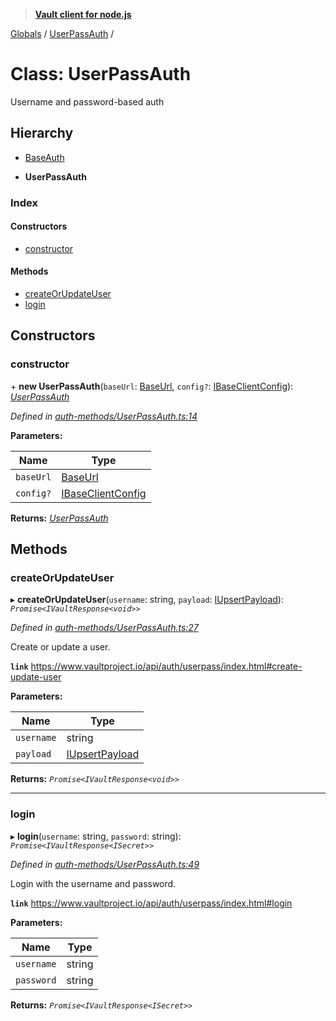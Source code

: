 > **[Vault client for node.js](../README.md)**

[Globals](../globals.md) / [UserPassAuth](userpassauth.md) /

# Class: UserPassAuth

Username and password-based auth

## Hierarchy

  * [BaseAuth](baseauth.md)

  * **UserPassAuth**

### Index

#### Constructors

* [constructor](userpassauth.md#constructor)

#### Methods

* [createOrUpdateUser](userpassauth.md#createorupdateuser)
* [login](userpassauth.md#login)

## Constructors

###  constructor

\+ **new UserPassAuth**(`baseUrl`: [BaseUrl](../globals.md#baseurl), `config?`: [IBaseClientConfig](../interfaces/ibaseclientconfig.md)): *[UserPassAuth](userpassauth.md)*

*Defined in [auth-methods/UserPassAuth.ts:14](https://github.com/theogravity/vault-tacular/blob/2b2acb5/src/auth-methods/UserPassAuth.ts#L14)*

**Parameters:**

Name | Type |
------ | ------ |
`baseUrl` | [BaseUrl](../globals.md#baseurl) |
`config?` | [IBaseClientConfig](../interfaces/ibaseclientconfig.md) |

**Returns:** *[UserPassAuth](userpassauth.md)*

## Methods

###  createOrUpdateUser

▸ **createOrUpdateUser**(`username`: string, `payload`: [IUpsertPayload](../interfaces/iuserpassauth.iupsertpayload.md)): *`Promise<IVaultResponse<void>>`*

*Defined in [auth-methods/UserPassAuth.ts:27](https://github.com/theogravity/vault-tacular/blob/2b2acb5/src/auth-methods/UserPassAuth.ts#L27)*

Create or update a user.

**`link`** https://www.vaultproject.io/api/auth/userpass/index.html#create-update-user

**Parameters:**

Name | Type |
------ | ------ |
`username` | string |
`payload` | [IUpsertPayload](../interfaces/iuserpassauth.iupsertpayload.md) |

**Returns:** *`Promise<IVaultResponse<void>>`*

___

###  login

▸ **login**(`username`: string, `password`: string): *`Promise<IVaultResponse<ISecret>>`*

*Defined in [auth-methods/UserPassAuth.ts:49](https://github.com/theogravity/vault-tacular/blob/2b2acb5/src/auth-methods/UserPassAuth.ts#L49)*

Login with the username and password.

**`link`** https://www.vaultproject.io/api/auth/userpass/index.html#login

**Parameters:**

Name | Type |
------ | ------ |
`username` | string |
`password` | string |

**Returns:** *`Promise<IVaultResponse<ISecret>>`*
